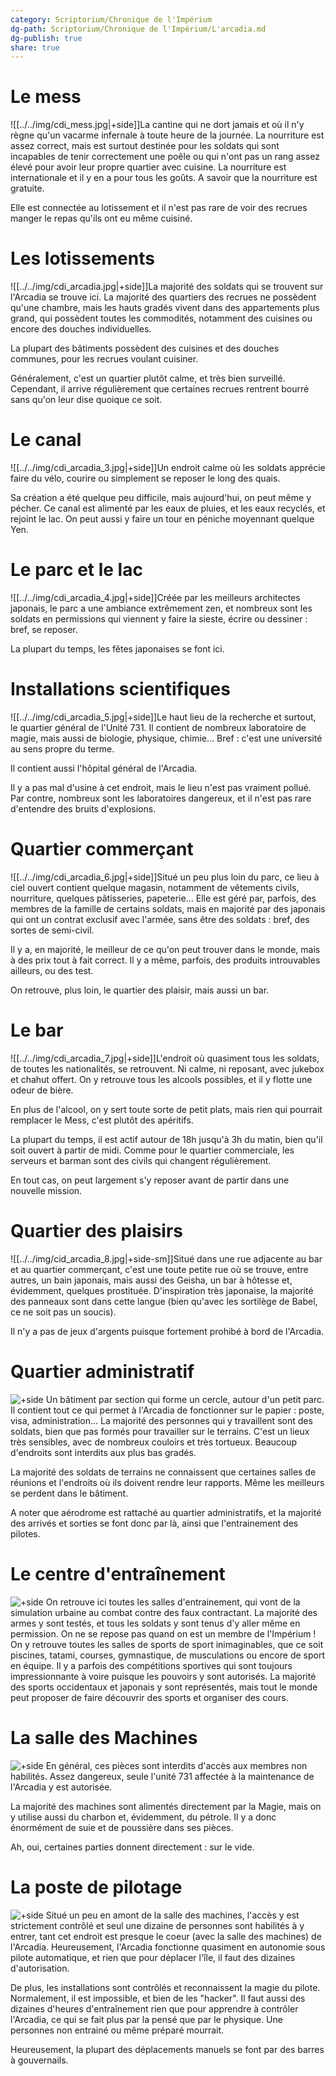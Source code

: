 ```yaml
---
category: Scriptorium/Chronique de l'Impérium
dg-path: Scriptorium/Chronique de l'Impérium/L'arcadia.md
dg-publish: true
share: true
---
```



# Le mess

![[../../img/cdi_mess.jpg|+side]]La cantine qui ne dort jamais et où il n'y règne qu'un vacarme infernale à toute heure de la journée. La nourriture est assez correct, mais est surtout destinée pour les soldats qui sont incapables de tenir correctement une poêle ou qui n'ont pas un rang assez élevé pour avoir leur propre quartier avec cuisine.
La nourriture est internationale et il y en a pour tous les goûts. A savoir que la nourriture est gratuite.

Elle est connectée au lotissement et il n'est pas rare de voir des recrues manger le repas qu'ils ont eu même cuisiné.

# Les lotissements

![[../../img/cdi_arcadia.jpg|+side]]La majorité des soldats qui se trouvent sur l'Arcadia se trouve ici. La majorité des quartiers des recrues ne possèdent qu'une chambre, mais les hauts gradés vivent dans des appartements plus grand, qui possèdent toutes les commodités, notamment des cuisines ou encore des douches individuelles.

La plupart des bâtiments possèdent des cuisines et des douches communes, pour les recrues voulant cuisiner.

Généralement, c'est un quartier plutôt calme, et très bien surveillé. Cependant, il arrive régulièrement que certaines recrues rentrent bourré sans qu'on leur dise quoique ce soit.

# Le canal

![[../../img/cdi_arcadia_3.jpg|+side]]Un endroit calme où les soldats apprécie faire du vélo, courire ou simplement se reposer le long des quais.

Sa création a été quelque peu difficile, mais aujourd'hui, on peut même y pécher. Ce canal est alimenté par les eaux de pluies, et les eaux recyclés, et rejoint le lac. On peut aussi y faire un tour en péniche moyennant quelque Yen.

# Le parc et le lac

![[../../img/cdi_arcadia_4.jpg|+side]]Créée par les meilleurs architectes japonais, le parc a une ambiance extrêmement zen, et nombreux sont les soldats en permissions qui viennent y faire la sieste, écrire ou dessiner : bref, se reposer.

La plupart du temps, les fêtes japonaises se font ici.

# Installations scientifiques

![[../../img/cdi_arcadia_5.jpg|+side]]Le haut lieu de la recherche et surtout, le quartier général de l'Unité 731. Il contient de nombreux laboratoire de magie, mais aussi de biologie, physique, chimie… Bref : c'est une université au sens propre du terme.

Il contient aussi l'hôpital général de l'Arcadia.

Il y a pas mal d'usine à cet endroit, mais le lieu n'est pas vraiment pollué. Par contre, nombreux sont les laboratoires dangereux, et il n'est pas rare d'entendre des bruits d'explosions.

# Quartier commerçant

![[../../img/cdi_arcadia_6.jpg|+side]]Situé un peu plus loin du parc, ce lieu à ciel ouvert contient quelque magasin, notamment de vêtements civils, nourriture, quelques pâtisseries, papeterie… Elle est géré par, parfois, des membres de la famille de certains soldats, mais en majorité par des japonais qui ont un contrat exclusif avec l'armée, sans être des soldats : bref, des sortes de semi-civil.

Il y a, en majorité, le meilleur de ce qu'on peut trouver dans le monde, mais à des prix tout à fait correct. Il y a même, parfois, des produits introuvables ailleurs, ou des test.

On retrouve, plus loin, le quartier des plaisir, mais aussi un bar.

# Le bar

![[../../img/cdi_arcadia_7.jpg|+side]]L'endroit où quasiment tous les soldats, de toutes les nationalités, se retrouvent. Ni calme, ni reposant, avec jukebox et chahut offert. On y retrouve tous les alcools possibles, et il y flotte une odeur de bière.

En plus de l'alcool, on y sert toute sorte de petit plats, mais rien qui pourrait remplacer le Mess, c'est plutôt des apéritifs.

La plupart du temps, il est actif autour de 18h jusqu'à 3h du matin, bien qu'il soit ouvert à partir de midi. Comme pour le quartier commerciale, les serveurs et barman sont des civils qui changent régulièrement.

En tout cas, on peut largement s'y reposer avant de partir dans une nouvelle mission.

# Quartier des plaisirs

![[../../img/cid_arcadia_8.jpg|+side-sm]]Situé dans une rue adjacente au bar et au quartier commerçant, c'est une toute petite rue où se trouve, entre autres, un bain japonais, mais aussi des Geisha, un bar à hôtesse et, évidemment, quelques prostituée. D'inspiration très japonaise, la majorité des panneaux sont dans cette langue (bien qu'avec les sortilège de Babel, ce ne soit pas un soucis).

Il n'y a pas de jeux d'argents puisque fortement prohibé à bord de l'Arcadia.

# Quartier administratif

![+side](https://lh4.googleusercontent.com/VOr4mvsuKQ886fLOrzqnmwrX7ul67J7y7FjAV6Pap2XDDB60pC4uh1GTaCfa52epWE48RNqAoLzX5hxj9sJ5nBaOcSBFecrNajME7C5pEKyp5wB5cDwxszZ2LPsCjLIJ1HFvbOfLpnis8OH7BQ)
Un bâtiment par section qui forme un cercle, autour d'un petit parc. Il contient tout ce qui permet à l'Arcadia de fonctionner sur le papier : poste, visa, administration… La majorité des personnes qui y travaillent sont des soldats, bien que pas formés pour travailler sur le terrains. C'est un lieux très sensibles, avec de nombreux couloirs et très tortueux. Beaucoup d'endroits sont interdits aux plus bas gradés.

La majorité des soldats de terrains ne connaissent que certaines salles de réunions et l'endroits où ils doivent rendre leur rapports. Même les meilleurs se perdent dans le bâtiment.

A noter que aérodrome est rattaché au quartier administratifs, et la majorité des arrivés et sorties se font donc par là, ainsi que l'entrainement des pilotes.

# Le centre d'entraînement

![+side](https://lh3.googleusercontent.com/7DdONqaDu-Dm_vQe3Wytmh-Eleh8yhst9uztgjCassnWYXbocHPtZPv2VLYrxZppt4ecPSrC8GNU44gABZw-MlK8tbdzgm3CPEJAQNxovvlV4RcS2m8-C09YHXlPsLS7POiZddyJl0K-5OHV1w)
On retrouve ici toutes les salles d'entrainement, qui vont de la simulation urbaine au combat contre des faux contractant. La majorité des armes y sont testés, et tous les soldats y sont tenus d'y aller même en permission. On ne se repose pas quand on est un membre de l'Impérium !
On y retrouve toutes les salles de sports de sport inimaginables, que ce soit piscines, tatami, courses, gymnastique, de musculations ou encore de sport en équipe. Il y a parfois des compétitions sportives qui sont toujours impressionnante à voire puisque les pouvoirs y sont autorisés.
La majorité des sports occidentaux et japonais y sont représentés, mais tout le monde peut proposer de faire découvrir des sports et organiser des cours.

# La salle des Machines

![+side](https://lh3.googleusercontent.com/toP3cBEuW6a5EMC4VOvYjMBhFXs7Fdo7FA4mSFQPsCLn7lKRNrUfNjgkS6Pym6UVDlP1UXLy31u3vWLJfmYWdxL7KiEFas8g1QBQwh4mQg1CRruiOA8jpPpsgOiDaWwou_wBa7mO_p-fjJw6PQ)
En général, ces pièces sont interdits d'accès aux membres non habilités. Assez dangereux, seule l'unité 731 affectée à la maintenance de l'Arcadia y est autorisée.

La majorité des machines sont alimentés directement par la Magie, mais on y utilise aussi du charbon et, évidemment, du pétrole. Il y a donc énormément de suie et de poussière dans ses pièces.

Ah, oui, certaines parties donnent directement : sur le vide.

# La poste de pilotage

![+side](https://lh3.googleusercontent.com/Xi1jdcN1PdW12yskHbBOKgnZ3mq3dIq3jj0MxCur0wW0PLHn4riyYIHlR658bLlrr5wMLjor8lRzKNh18futZiNhajEHBcPtiW6HUUUak925OKg76yHjpqfgS8sc1em1SLtty3ReCCNocq5Ofg)
Situé un peu en amont de la salle des machines, l'accès y est strictement contrôlé et seul une dizaine de personnes sont habilités à y entrer, tant cet endroit est presque le coeur (avec la salle des machines) de l'Arcadia. Heureusement, l'Arcadia fonctionne quasiment en autonomie sous pilote automatique, et rien que pour déplacer l'île, il faut des dizaines d'autorisation.

De plus, les installations sont contrôlés et reconnaissent la magie du pilote. Normalement, il est impossible, et bien de les "hacker". Il faut aussi des dizaines d'heures d'entraînement rien que pour apprendre à contrôler l'Arcadia, ce qui se fait plus par la pensé que par le physique. Une personnes non entrainé ou même préparé mourrait.

Heureusement, la plupart des déplacements manuels se font par des barres à gouvernails.